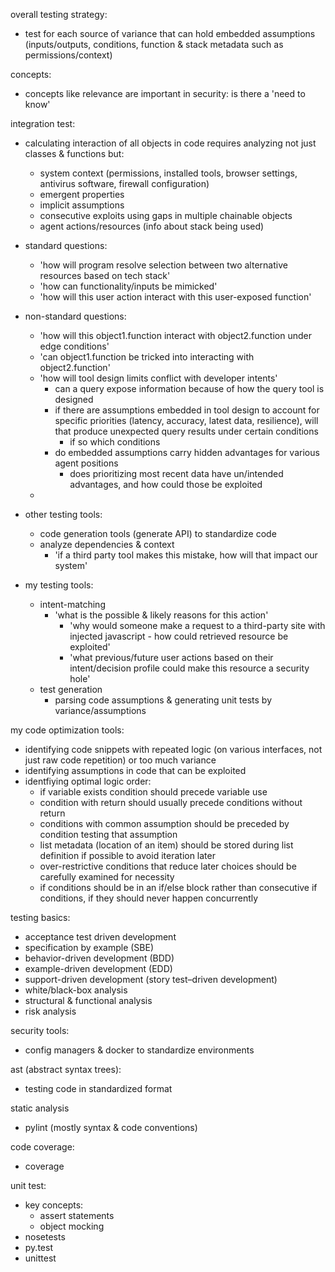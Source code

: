overall testing strategy:
- test for each source of variance that can hold embedded assumptions (inputs/outputs, conditions, function & stack metadata such as permissions/context)

concepts:
- concepts like relevance are important in security: is there a 'need to know'

integration test:
- calculating interaction of all objects in code requires analyzing not just classes & functions but:
  - system context (permissions, installed tools, browser settings, antivirus software, firewall configuration)
  - emergent properties
  - implicit assumptions
  - consecutive exploits using gaps in multiple chainable objects
  - agent actions/resources (info about stack being used)

- standard questions:
  - 'how will program resolve selection between two alternative resources based on tech stack'
  - 'how can functionality/inputs be mimicked'
  - 'how will this user action interact with this user-exposed function'

- non-standard questions:
  - 'how will this object1.function interact with object2.function under edge conditions'
  - 'can object1.function be tricked into interacting with object2.function'
  - 'how will tool design limits conflict with developer intents' 
      - can a query expose information because of how the query tool is designed
      - if there are assumptions embedded in tool design to account for specific priorities (latency, accuracy, latest data, resilience), will that produce unexpected query results under certain conditions
        - if so which conditions
      - do embedded assumptions carry hidden advantages for various agent positions
        - does prioritizing most recent data have un/intended advantages, and how could those be exploited
  - 

- other testing tools:
  - code generation tools (generate API) to standardize code
  - analyze dependencies & context
    - 'if a third party tool makes this mistake, how will that impact our system'

- my testing tools:
  - intent-matching
    - 'what is the possible & likely reasons for this action'
      - 'why would someone make a request to a third-party site with injected javascript - how could retrieved resource be exploited'
      - 'what previous/future user actions based on their intent/decision profile could make this resource a security hole'
  - test generation
    - parsing code assumptions & generating unit tests by variance/assumptions

my code optimization tools:
- identifying code snippets with repeated logic (on various interfaces, not just raw code repetition) or too much variance
- identifying assumptions in code that can be exploited
- identfiying optimal logic order:
  - if variable exists condition should precede variable use
  - condition with return should usually precede conditions without return 
  - conditions with common assumption should be preceded by condition testing that assumption 
  - list metadata (location of an item) should be stored during list definition if possible to avoid iteration later
  - over-restrictive conditions that reduce later choices should be carefully examined for necessity
  - if conditions should be in an if/else block rather than consecutive if conditions, if they should never happen concurrently

testing basics:
- acceptance test driven development
- specification by example (SBE)
- behavior-driven development (BDD)
- example-driven development (EDD)
- support-driven development (story test–driven development)
- white/black-box analysis
- structural & functional analysis
- risk analysis

security tools:
- config managers & docker to standardize environments

ast (abstract syntax trees):
- testing code in standardized format

static analysis
- pylint (mostly syntax & code conventions)

code coverage:
- coverage

unit test:
- key concepts: 
  - assert statements
  - object mocking 
- nosetests
- py.test
- unittest 